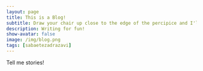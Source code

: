 ```yaml
---
layout: page
title: This is a Blog! 
subtitle: Draw your chair up close to the edge of the percipice and I'll tell you a story. -Scott Fitzgerald
description: Writing for fun!
show-avatar: false
image: /img/blog.png
tags: [sabaetezadrazavi]
---
```


Tell me stories!
